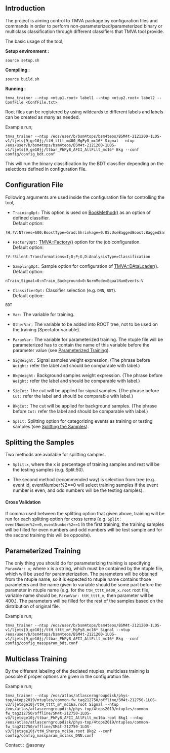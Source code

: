 ## Introduction

The project is aiming control to TMVA package by configuration files and commands in order to perform non-parameterized/parameterized binary or multiclass classification through different classifiers that TMVA tool provide.  

The basic usage of the tool;

**Setup environment :**    
```
source setup.sh
```

**Compiling :**    
```
source build.sh
```

**Running :**  
```
tmva_trainer --ntup <ntup1.root> label1 --ntup <ntup2.root> label2 --ConfFile <ConfFile.txt>
```

Root files can be registered by using wildcards to different labels and labels can be created as many as needed.  

Example run;
```
tmva_trainer --ntup /eos/user/b/bsm4tops/bsm4teos/BSM4t-2121200-1LOS-v1/ljets{9,ge10}j/ttH_tttt_m400_MgPy8_mc16* Signal --ntup /eos/user/b/bsm4tops/bsm4teos/BSM4t-2121200-1LOS-v1/ljets{9,ge10}j/ttbar_PhPy8_AFII_AllFilt_mc16* Bkg --conf config/config_bdt.conf
```

This will run the binary classification by the BDT classifier depending on the selections defined in configuration file.

## Configuration File

Following arguments are used inside the configuration file for controlling the tool,  

* `TrainingOpt:` This option is used on [BookMethod()](https://root.cern/doc/master/classTMVA_1_1Factory.html#a35c42e83410f857150bb2c150bb97474) as an option of defined classifier.  
Default option:
```
!H:!V:NTrees=600:BoostType=Grad:Shrinkage=0.05:UseBaggedBoost:BaggedSampleFraction=0.6:SeparationType=GiniIndex:nCuts=30:MaxDepth=2:NegWeightTreatment=IgnoreNegWeightsInTraining
```

* `FactoryOpt:` [TMVA::Factory()](https://root.cern/doc/master/classTMVA_1_1Factory.html) option for the job configuration.  
Default option:
```
!V:!Silent:Transformations=I;D;P;G,D:AnalysisType=Classification
```

* `SamplingOpt:` Sample option for configuration of [TMVA::DAtaLoader()](https://root.cern/doc/master/classTMVA_1_1DataLoader.html).  
Default option:
```
nTrain_Signal=0:nTrain_Background=0:NormMode=EqualNumEvents:V
```

* `ClassifierOpt:` Classifier selection (e.g. `DNN`, `BDT`).  
Default option:
```
BDT
```

* `Var:` The variable for training.

* `OtherVar:` The variable to be added into ROOT tree, not to be used on the training (Spectator variable).

* `ParamVar:` The variable for parameterized training. The ntuple file will be parameterized has to contain the name of this variable before the parameter value (see [Parameterized Training](#parameterized-training)).

* `SigWeight:` Signal samples weight expression. (The phrase before `Weight:` refer the label and should be comparable with label.)

* `BkgWeight:` Background samples weight expression. (The phrase before `Weight:` refer the label and should be comparable with label.)

* `SigCut:` The cut will be applied for signal samples. (The phrase before `Cut:` refer the label and should be comparable with label.)

* `BkgCut:` The cut will be applied for background samples. (The phrase before `Cut:` refer the label and should be comparable with label.)

* `Split:` Splitting option for categorizing events as training or testing samples (see [Splitting the Samples](#splitting-the-samples)).

## Splitting the Samples

Two methods are available for splitting samples.  

* `Split:x`, where the x is percentage of training samples and rest will be the testing samples (e.g. Split:50).

* The second method (recommended way) is selection from tree (e.g. event id, eventNumber%2==0 will select training samples if the event number is even, and odd numbers will be the testing samples).

#### Cross Validation

If comma used between the splitting option that given above, training will be run for each splitting option for cross terms (e.g. `Split: eventNumber%2==0,eventNumber%2==1` In the first training, the training samples will be filled for even numbers and odd numbers will be test sample and for the second training this will be opposite).

## Parameterized Training

The only thing you should do for parameterizing training is specifying `ParamVar: x`; where x is a string, which must be contained by the ntuple file, which will be used for parameterization. The parameters will be obtained from the ntuple name, so it is expected to ntuple name contains those parameters and the name given to variable should be some part before the parameter in ntuple name (e.g. for the `ttH_tttt_m400_x.root` root file, variable name should be, `ParamVar: ttH_tttt_m`, then parameter will be 400.). The parameters will be filled for the rest of the samples based on the distribution of original file.

Example run;  
```
tmva_trainer --ntup /eos/user/b/bsm4tops/bsm4teos/BSM4t-2121200-1LOS-v1/ljets{9,ge10}j/ttH_tttt_m*_MgPy8_mc16* Signal --ntup /eos/user/b/bsm4tops/bsm4teos/BSM4t-2121200-1LOS-v1/ljets{9,ge10}j/ttbar_PhPy8_AFII_AllFilt_mc16* Bkg --conf config/config_massparam_bdt.conf
```

## Multiclass Training

By the different labeling of the declated ntuples, multiclass training is possible if proper options are given in the configuration file.

Example run;  
```
tmva_trainer --ntup /eos/atlas/atlascerngroupdisk/phys-top/4tops2019/ntuples/common-fw_tag212750/offline/SM4t-212750-1LOS-v3/ljetsge10j/ttH_tttt_m*_mc16a.root Signal --ntup /eos/atlas/atlascerngroupdisk/phys-top/4tops2019/ntuples/common-fw_tag212750/offline/SM4t-212750-1LOS-v3/ljetsge10j/ttbar_PhPy8_AFII_AllFilt_mc16a.root Bkg1 --ntup /eos/atlas/atlascerngroupdisk/phys-top/4tops2019/ntuples/common-fw_tag212750/offline/SM4t-212750-1LOS-v3/ljetsge10j/ttW_Sherpa_mc16a.root Bkg2 --conf config/config_massparam_mclass_DNN.conf
```

Contact : @asonay